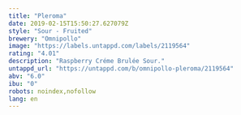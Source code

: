 ```yaml
---
title: "Pleroma"
date: 2019-02-15T15:50:27.627079Z
style: "Sour - Fruited"
brewery: "Omnipollo"
image: "https://labels.untappd.com/labels/2119564"
rating: "4.01"
description: "Raspberry Créme Brulée Sour."
untappd_url: "https://untappd.com/b/omnipollo-pleroma/2119564"
abv: "6.0"
ibu: "0"
robots: noindex,nofollow
lang: en
---
```

